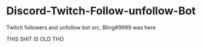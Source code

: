 # Discord-Twitch-Follow-unfollow-Bot
Twitch followers and unfollow bot src, Bling#9999 was here

THIS SHIT IS OLD THO
